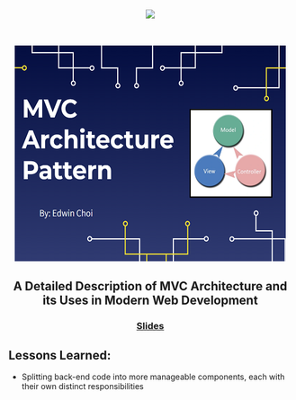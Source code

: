 <br/>
<p align="center">
<img src="https://i.imgur.com/93EWSj5.png" width="50%">
</p>
<br/>
<p align="center">
<img src="https://github.com/ec-coding/MVC-Lecture/blob/main/MVC%20Banner.png" width="">
</p>
<h2 align="center">A Detailed Description of MVC Architecture and its Uses in Modern Web Development</h2>
<p align="center">
<h3 align="center"><a href="https://github.com/ec-coding/MVC-Lecture/blob/main/MVC%20Lecture.pdf" target="_blank" rel="noreferrer">Slides</a></h3>
</p>

## Lessons Learned:
- Splitting back-end code into more manageable components, each with their own distinct responsibilities
